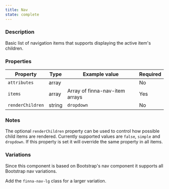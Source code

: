 ```yaml
---
title: Nav
state: complete
---
```


### Description

Basic list of navigation items that supports displaying the active item's 
children.

### Properties

| Property            | Type   | Example value                  | Required |
| ------------------- | ------ | ------------------------------ | -------- |
| `attributes`        | array  |                                | No       |
| `items`             | array  | Array of finna-nav-item arrays | Yes      |
| `renderChildren`    | string | `dropdown`                     | No       |

### Notes

The optional `renderChildren` property can be used to control how possible child
items are rendered. Currently supported values are `false`, `simple` and 
`dropdown`. If this property is set it will override the same property in all 
items.

### Variations

Since this component is based on Bootstrap's nav component it supports all 
Bootstrap nav variations.

Add the `finna-nav-lg` class for a larger variation.
